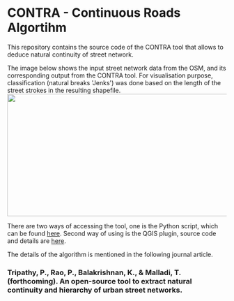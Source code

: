 # CONTRA - Continuous Roads Algortihm
This repository contains the source code of the CONTRA tool that allows to deduce natural continuity of street network.<br/>

The image below shows the input street network data from the OSM, and its corresponding output from the CONTRA tool. For visualisation purpose, classification (natural breaks 'Jenks') was done based on the length of the street strokes in the resulting shapefile.<br/>
<img src="Images/InputOutput.png" height="280" width="600">

There are two ways of accessing the tool, one is the Python script, which can be found [here](/PythonTool). Second way of using is the QGIS plugin, source code and details are [here](/QGISplugin).

The details of the algorithm is mentioned in the following journal article.<br/>
### Tripathy, P., Rao, P., Balakrishnan, K., & Malladi, T. (forthcoming). An open-source tool to extract natural continuity and hierarchy of urban street networks.
